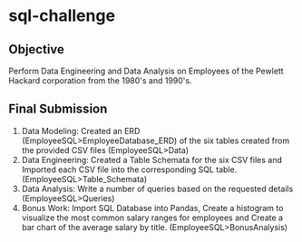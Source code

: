# sql-challenge

## Objective
Perform Data Engineering and Data Analysis on Employees of the Pewlett Hackard corporation from the 1980's and 1990's. 

## Final Submission

1. Data Modeling: Created an ERD (EmployeeSQL>EmployeeDatabase_ERD) of the six tables created from the provided CSV files (EmployeeSQL>Data)
2. Data Engineering: Created a Table Schemata for the six CSV files and Imported each CSV file into the corresponding SQL table. (EmployeeSQL>Table_Schemata)
3. Data Analysis: Write a number of queries based on the requested details (EmployeeSQL>Queries)
4. Bonus Work: Import SQL Database into Pandas, Create a histogram to visualize the most common salary ranges for employees and Create a bar chart of the average salary by title. (EmployeeSQL>BonusAnalysis)
